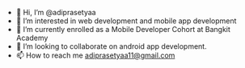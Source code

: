 - 👋 Hi, I’m @adiprasetyaa
- 👀 I’m interested in web development and mobile app development
- 🌱 I’m currently enrolled as a Mobile Developer Cohort at Bangkit Academy
- 💞️ I’m looking to collaborate on android app development.
- 📫 How to reach me adiprasetyaa11@gmail.com

<!---
adiprasetyaa/adiprasetyaa is a ✨ special ✨ repository because its `README.md` (this file) appears on your GitHub profile.
You can click the Preview link to take a look at your changes.
--->
